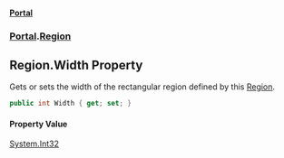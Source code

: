 #### [Portal](index.md 'index')
### [Portal](Portal.md 'Portal').[Region](Region.md 'Portal.Region')

## Region.Width Property

Gets or sets the width of the rectangular region defined by this [Region](Region.md 'Portal.Region').

```csharp
public int Width { get; set; }
```

#### Property Value
[System.Int32](https://docs.microsoft.com/en-us/dotnet/api/System.Int32 'System.Int32')